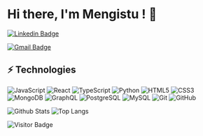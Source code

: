 
# Hi there, I'm Mengistu ! 👋





     
[![Linkedin Badge](https://img.shields.io/badge/-MengistuAshebir-blue?style=flat-square&logo=Linkedin&logoColor=white&link=https://www.linkedin.com/in/ludehsar/)](https://www.linkedin.com/in/getnet-adugna-abite-96448119b/)
<!-- [![Medium Badge](https://img.shields.io/badge/rashedul-alam-12100E?style=flat-square&logo=medium&logoColor=white&link=https://rashedul-alam.medium.com/)](https://rashedul-alam.medium.com/) -->
[![Gmail Badge](https://img.shields.io/badge/-mengsitashebir127@gmail.com-c14438?style=flat-square&logo=Gmail&logoColor=white&link=mailto:mengistuashebir127@gmail.com)](mailto:mengistuashebir127@gmail.com)
<!-- [![Facebook Badge](https://img.shields.io/badge/rashedul.alam.anik.2-1877F2?style=flat-square&logo=facebook&logoColor=white&link=https://www.facebook.com/rashedul.alam.anik.2/)](https://www.facebook.com/rashedul.alam.anik.2/) -->


## ⚡ Technologies

![JavaScript](https://img.shields.io/badge/-JavaScript-black?style=flat-square&logo=javascript)
![React](https://img.shields.io/badge/-React-black?style=flat-square&logo=react)
![TypeScript](https://img.shields.io/badge/-TypeScript-007ACC?style=flat-square&logo=typescript)
![Python](https://img.shields.io/badge/-Python-black?style=flat-square&logo=Python)
![HTML5](https://img.shields.io/badge/-HTML5-E34F26?style=flat-square&logo=html5&logoColor=white)
![CSS3](https://img.shields.io/badge/-CSS3-1572B6?style=flat-square&logo=css3)
![MongoDB](https://img.shields.io/badge/-MongoDB-black?style=flat-square&logo=mongodb)
![GraphQL](https://img.shields.io/badge/-GraphQL-E10098?style=flat-square&logo=graphql)
![PostgreSQL](https://img.shields.io/badge/-PostgreSQL-336791?style=flat-square&logo=postgresql)
![MySQL](https://img.shields.io/badge/-MySQL-black?style=flat-square&logo=mysql)
![Git](https://img.shields.io/badge/-Git-black?style=flat-square&logo=git)
![GitHub](https://img.shields.io/badge/-GitHub-181717?style=flat-square&logo=github)

![Github Stats](https://github-readme-stats.vercel.app/api?username=Mengesha9&count_private=true&show_icons=true&include_all_commits=true)
![Top Langs](https://github-readme-stats.vercel.app/api/top-langs/?username=Mengesha9&hide=TeX&layout=compact)

![Visitor Badge](https://visitor-badge.laobi.icu/badge?page_id=Mengesha9.Mengesha9)
